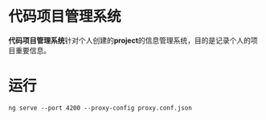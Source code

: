 # 代码项目管理系统

**代码项目管理系统**针对个人创建的**project**的信息管理系统，目的是记录个人的项目重要信息。
 
# 运行
`ng serve --port 4200 --proxy-config proxy.conf.json`
